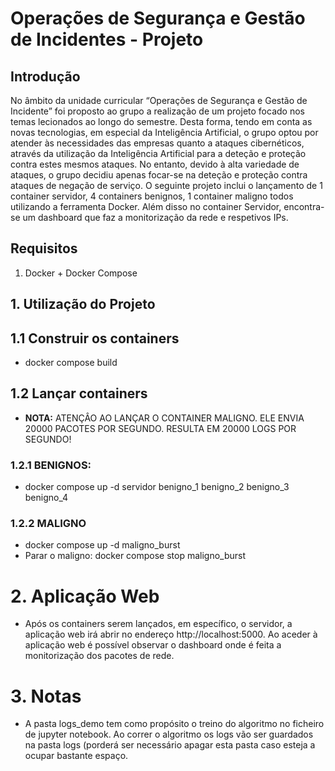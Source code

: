 # Operações de Segurança e Gestão de Incidentes - Projeto
##  Introdução
No âmbito da unidade curricular “Operações de Segurança e Gestão de Incidente” foi proposto ao grupo a realização de um projeto focado nos temas lecionados ao longo do semestre. Desta forma, tendo em conta as novas tecnologias, em especial da Inteligência Artificial, o grupo optou por atender às necessidades das empresas quanto a ataques cibernéticos, através da utilização da Inteligência Artificial para a deteção e proteção contra estes mesmos ataques. No entanto, devido à alta variedade de ataques, o grupo decidiu apenas focar-se na deteção e proteção contra ataques de negação de serviço. O seguinte projeto inclui o lançamento de 1 container servidor, 4 containers benignos, 1 container maligno todos utilizando a ferramenta Docker. Além disso no container Servidor, encontra-se um dashboard que faz a monitorização da rede e respetivos IPs.

## Requisitos

1. Docker + Docker Compose

## 1. Utilização do Projeto

## 1.1 Construir os containers
- docker compose build

## 1.2 Lançar containers
- **NOTA:** ATENÇÂO AO LANÇAR O CONTAINER MALIGNO. ELE ENVIA 20000 PACOTES POR SEGUNDO. RESULTA EM 20000 LOGS POR SEGUNDO!

### 1.2.1 BENIGNOS:
- docker compose up -d servidor benigno_1 benigno_2 benigno_3 benigno_4

### 1.2.2 MALIGNO
- docker compose up -d maligno_burst
- Parar o maligno: docker compose stop maligno_burst

# 2. Aplicação Web

- Após os containers serem lançados, em específico, o servidor, a aplicação web irá abrir no endereço http://localhost:5000. Ao aceder à aplicação web é possível observar o dashboard onde é feita a monitorização dos pacotes de rede.

# 3. Notas

- A pasta logs_demo tem como propósito o treino do algoritmo no ficheiro de jupyter notebook. Ao correr o algoritmo os logs vão ser guardados na pasta logs (porderá ser necessário apagar esta pasta caso esteja a ocupar bastante espaço.
